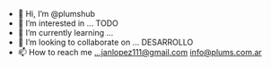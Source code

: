 - 👋 Hi, I’m @plumshub
- 👀 I’m interested in ...  TODO   
- 🌱 I’m currently learning ...
- 💞️ I’m looking to collaborate on ... DESARROLLO 
- 📫 How to reach me ...janlopez111@gmail.com        info@plums.com.ar

<!---
plumshub/plumshub is a ✨ special ✨ repository because its `README.md` (this file) appears on your GitHub profile.
You can click the Preview link to take a look at your changes.
--->
